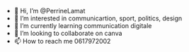 - 👋 Hi, I’m @PerrineLamat
- 👀 I’m interested in communicartion, sport, politics, design 
- 🌱 I’m currently learning communication digitale
- 💞️ I’m looking to collaborate on canva 
- 📫 How to reach me  0617972002

<!---
PerrineLamat/PerrineLamat is a ✨ special ✨ repository because its `README.md` (this file) appears on your GitHub profile.
You can click the Preview link to take a look at your changes.
--->
